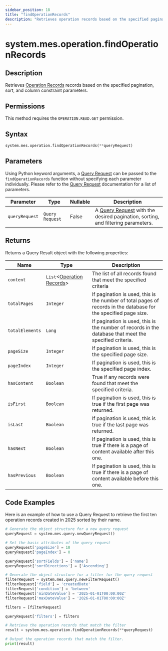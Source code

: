 ```yaml
---
sidebar_position: 18
title: "findOperationRecords"
description: "Retrieves operation records based on the specified pagination, sort, and column constraint parameters."
---
```


# system.mes.operation.findOperationRecords

## Description

Retrieves [Operation Records](../../data-model/operation-model/operation-record) records based on the specified pagination, sort, and column constraint parameters.


## Permissions

This method requires the `OPERATION.READ.GET` permission.

## Syntax

```python
system.mes.operation.findOperationRecords(**queryRequest)
```

## Parameters

Using Python keyword arguments, a [Query Request](../query-script-api/new-query-request) can be passed to the `findOperationRecords` function
without specifying each parameter individually. Please refer to the [Query Request](../query-script-api/new-query-request) documentation for a list of parameters.

| Parameter      | Type            | Nullable | Description                                                                                                                                                                                                                                                                                                      |
|----------------|-----------------|----------|------------------------------------------------------------------------------------------------------------------------------------------------------------------------------------------------------------------------------------------------------------------------------------------------------------------|
| `queryRequest` | `Query Request` | False    | A [Query Request](../query-script-api/new-query-request) with the desired pagination, sorting, and filtering parameters.  |

## Returns

Returns a Query Result object with the following properties:

| Name            | Type                                                                                 | Description                                                                                                      |
|-----------------|--------------------------------------------------------------------------------------|------------------------------------------------------------------------------------------------------------------|
| `content`       | `List`&lt;[Operation Records](../../data-model/operation-model/operation-record)&gt; | The list of all records found that meet the specified criteria                                                   |
| `totalPages`    | `Integer`                                                                            | If pagination is used, this is the number of total pages of records in the database for the specified page size. |
| `totalElements` | `Long`                                                                               | If pagination is used, this is the number of records in the database that meet the specified criteria.           |
| `pageSize`      | `Integer`                                                                            | If pagination is used, this is the specified page size.                                                          |
| `pageIndex`     | `Integer`                                                                            | If pagination is used, this is the specified page index.                                                         |
| `hasContent`    | `Boolean`                                                                            | True if any records were found that meet the specified criteria.                                                 |
| `isFirst`       | `Boolean`                                                                            | If pagination is used, this is true if the first page was returned.                                              |
| `isLast`        | `Boolean`                                                                            | If pagination is used, this is true if the last page was returned.                                               |
| `hasNext`       | `Boolean`                                                                            | If pagination is used, this is true if there is a page of content available after this one.                      |
| `hasPrevious`   | `Boolean`                                                                            | If pagination is used, this is true if there is a page of content available before this one.                     |

## Code Examples

Here is an example of how to use a Query Request to retrieve the first ten operation records created in 2025 sorted by their
name.

```python
# Generate the object structure for a new query request
queryRequest = system.mes.query.newQueryRequest()

# Set the basic attributes of the query request
queryRequest['pageSize'] = 10
queryRequest['pageIndex'] = 0

queryRequest['sortFields'] = ['name']
queryRequest['sortDirections'] = ['Ascending']

# Generate the object structure for a filter for the query request
filterRequest = system.mes.query.newFilterRequest()
filterRequest['field'] = 'createdDate'
filterRequest['condition'] = 'between'
filterRequest['minDateValue'] = '2025-01-01T00:00:00Z'
filterRequest['maxDateValue'] = '2026-01-01T00:00:00Z'

filters = [filterRequest]

queryRequest['filters'] = filters

# Retrieve the operation records that match the filter
result = system.mes.operation.findOperationRecords(**queryRequest)

# Output the operation records that match the filter.
print(result)
```

